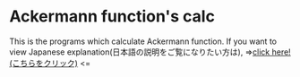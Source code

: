 # Ackermann function's calc

This is the programs which calculate Ackermann function.
If you want to view Japanese explanation(日本語の説明をご覧になりたい方は), =>[click here!(こちらをクリック)](https://github.com/tomokirin4016/Ackermann-function-s-calc/blob/main/README-ja.md) <=
